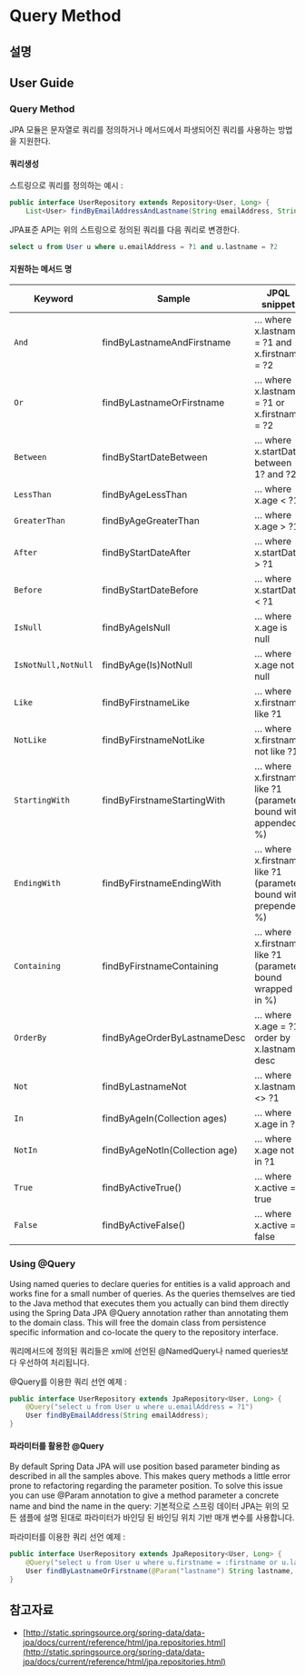 # Query Method

## 설명

## User Guide
### Query Method
JPA 모듈은 문자열로 쿼리를 정의하거나 메서드에서 파생되어진 쿼리를 사용하는 방법을 지원한다.

#### 쿼리생성
스트링으로 쿼리를 정의하는 예시 :

```java
public interface UserRepository extends Repository<User, Long> {
    List<User> findByEmailAddressAndLastname(String emailAddress, String lastname);
```

JPA표준 API는 위의 스트링으로 정의된 쿼리를 다음 쿼리로 변경한다.

```sql
select u from User u where u.emailAddress = ?1 and u.lastname = ?2
```

#### 지원하는 메서드 명
| Keyword             | Sample                              | JPQL snippet                                                   |
| ------------------- | ----------------------------------- | -------------------------------------------------------------- |
| `And`               | findByLastnameAndFirstname          | … where x.lastname = ?1 and x.firstname = ?2                   |
| `Or`                | findByLastnameOrFirstname           | … where x.lastname = ?1 or x.firstname = ?2                    |
| `Between`           | findByStartDateBetween              | … where x.startDate between 1? and ?2                          |
| `LessThan`          | findByAgeLessThan                   | … where x.age < ?1                                             |
| `GreaterThan`       | findByAgeGreaterThan                | … where x.age > ?1                                             |
| `After`             | findByStartDateAfter                | … where x.startDate > ?1                                       |
| `Before`            | findByStartDateBefore               | … where x.startDate < ?1                                       |
| `IsNull`            | findByAgeIsNull                     | … where x.age is null                                          |
| `IsNotNull,NotNull` | findByAge(Is)NotNull                | … where x.age not null                                         |
| `Like`              | findByFirstnameLike                 | … where x.firstname like ?1                                    |
| `NotLike`           | findByFirstnameNotLike              | … where x.firstname not like ?1                                |
| `StartingWith`      | findByFirstnameStartingWith         | … where x.firstname like ?1 (parameter bound with appended %)  |
| `EndingWith`        | findByFirstnameEndingWith           | … where x.firstname like ?1 (parameter bound with prepended %) |
| `Containing`        | findByFirstnameContaining           | … where x.firstname like ?1 (parameter bound wrapped in %)     |
| `OrderBy`           | findByAgeOrderByLastnameDesc        | … where x.age = ?1 order by x.lastname desc                    |
| `Not`               | findByLastnameNot                   | … where x.lastname <> ?1                                       |
| `In`                | findByAgeIn(Collection<Age> ages)   | … where x.age in ?1                                            |
| `NotIn`             | findByAgeNotIn(Collection<Age> age) | … where x.age not in ?1                                        |
| `True`              | findByActiveTrue()                  | … where x.active = true                                        |
| `False`             | findByActiveFalse()                 | … where x.active = false                                       |

### Using @Query
Using named queries to declare queries for entities is a valid approach and works fine for a small number of queries. As the queries themselves are tied to the Java method that executes them you actually can bind them directly using the Spring Data JPA @Query annotation rather than annotating them to the domain class. This will free the domain class from persistence specific information and co-locate the query to the repository interface.

쿼리메서드에 정의된 쿼리들은 xml에 선언된 @NamedQuery나 named queries보다 우선하여 처리됩니다.

@Query를 이용한 쿼리 선언 예제 :

```java
public interface UserRepository extends JpaRepository<User, Long> {
    @Query("select u from User u where u.emailAddress = ?1")
    User findByEmailAddress(String emailAddress);
}
```

#### 파라미터를 활용한 @Query
By default Spring Data JPA will use position based parameter binding as described in all the samples above. This makes query methods a little error prone to refactoring regarding the parameter position. To solve this issue you can use @Param annotation to give a method parameter a concrete name and bind the name in the query: 기본적으로 스프링 데이터 JPA는 위의 모든 샘플에 설명 된대로 파라미터가 바인딩 된 바인딩 위치 기반 매개 변수를 사용합니다.

파라미터를 이용한 쿼리 선언 예제 :

```java
public interface UserRepository extends JpaRepository<User, Long> {
    @Query("select u from User u where u.firstname = :firstname or u.lastname = :lastname")
    User findByLastnameOrFirstname(@Param("lastname") String lastname, @Param("firstname") String firstname);
}
```

## 참고자료
- [http://static.springsource.org/spring-data/data-jpa/docs/current/reference/html/jpa.repositories.html](http://static.springsource.org/spring-data/data-jpa/docs/current/reference/html/jpa.repositories.html)